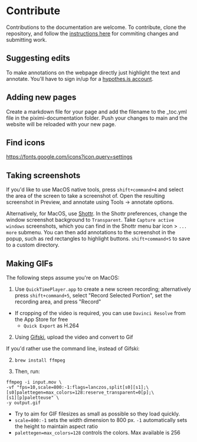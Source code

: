 # Contribute

Contributions to the documentation are welcome. To contribute, clone the repository, and follow the [instructions here](https://github.com/piximi/piximi/wiki/contribute#version-control) for commiting changes and submitting work.

## Suggesting edits
To make annotations on the webpage directly just highlight the text and annotate. You'll have to sign in/up for a [hypothes.is account](https://hypothes.is/login).

## Adding new pages
Create a markdown file for your page and add the filename to the _toc.yml file in the piximi-documentation folder. Push your changes to main and the website will be reloaded with your new page.

## Find icons 
https://fonts.google.com/icons?icon.query=settings

## Taking screenshots

If you'd like to use MacOS native tools, press `shift+command+4` and select the area of the screen to take a screenshot of. Open the resulting screenshot in Preview, and annotate using Tools -> annotate options.

Alternatively, for MacOS, use [Shottr](https://shottr.cc/). In the Shottr preferences, change the window screenshot background to `Transparent`. Take `Capture active windows` screenshots, which you can find in the Shottr menu bar icon > `... more` submenu. You can then add annotations to the screenshot in the popup, such as red rectangles to highlight buttons. `shift+command+S` to save to a custom directory.

## Making GIFs

The following steps assume you're on MacOS:

1. Use `QuickTimePlayer.app` to create a new screen recording; alternatively press `shift+command+5`, select "Record Selected Portion", set the recording area, and press "Record"
  - If cropping of the video is required, you can use `Davinci Resolve` from the App Store for free
    - `Quick Export` as H.264

2. Using [Gifski](https://gif.ski/), upload the video and convert to Gif

If you'd rather use the command line, instead of Gifski:

2. `brew install ffmpeg`

3. Then, run:
```
ffmpeg -i input.mov \
-vf "fps=10,scale=800:-1:flags=lanczos,split[s0][s1];\
[s0]palettegen=max_colors=128:reserve_transparent=0[p];\
[s1][p]paletteuse" \
-y output.gif
```
- Try to aim for GIF filesizes as small as possible so they load quickly. 
- `scale=800:-1` sets the width dimension to 800 px. `-1` automatically sets the height to maintain aspect ratio
- `palettegen=max_colors=128` controls the colors. Max available is 256
